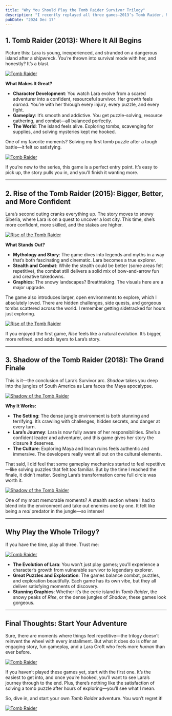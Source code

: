 ```yaml
---
title: "Why You Should Play the Tomb Raider Survivor Trilogy"
description: "I recently replayed all three games—2013’s Tomb Raider, Rise of the Tomb Raider (2015), and Shadow of the Tomb Raider (2018)—and I’m here to convince you why these should be on your must-play list. Each game offers something unique, and together, they tell an incredible story of survival, growth, and adventure. Let’s break it down."
pubDate: "2024 Dec 17"
---
```


## 1. Tomb Raider (2013): Where It All Begins

Picture this: Lara is young, inexperienced, and stranded on a dangerous island after a shipwreck. You’re thrown into survival mode with her, and honestly? It’s a blast.

[![Tomb Raider](../../images/why-you-should-play-the-tomb-raider-survivor-trilogy/1.png)](../../images/why-you-should-play-the-tomb-raider-survivor-trilogy/1.png)

**What Makes It Great?**

- **Character Development**: You watch Lara evolve from a scared adventurer into a confident, resourceful survivor. Her growth feels _earned_. You’re with her through every injury, every puzzle, and every fight.
- **Gameplay**: It’s smooth and addictive. You get puzzle-solving, resource gathering, and combat—all balanced perfectly.
- **The World**: The island feels alive. Exploring tombs, scavenging for supplies, and solving mysteries kept me hooked.

One of my favorite moments? Solving my first tomb puzzle after a tough battle—it felt so satisfying.

[![Tomb Raider](../../images/why-you-should-play-the-tomb-raider-survivor-trilogy/2.png)](../../images/why-you-should-play-the-tomb-raider-survivor-trilogy/2.png)

If you’re new to the series, this game is a perfect entry point. It’s easy to pick up, the story pulls you in, and you’ll finish it wanting more.

---

## 2. Rise of the Tomb Raider (2015): Bigger, Better, and More Confident

Lara’s second outing cranks everything up. The story moves to snowy Siberia, where Lara is on a quest to uncover a lost city. This time, she’s more confident, more skilled, and the stakes are higher.

[![Rise of the Tomb Raider](../../images/why-you-should-play-the-tomb-raider-survivor-trilogy/3.png)](../../images/why-you-should-play-the-tomb-raider-survivor-trilogy/3.png)

**What Stands Out?**

- **Mythology and Story**: The game dives into legends and myths in a way that’s both fascinating and cinematic. Lara becomes a true explorer.
- **Stealth and Combat**: While the stealth could be better (some areas felt repetitive), the combat still delivers a solid mix of bow-and-arrow fun and creative takedowns.
- **Graphics**: The snowy landscapes? Breathtaking. The visuals here are a major upgrade.

The game also introduces larger, open environments to explore, which I absolutely loved. There are hidden challenges, side quests, and gorgeous tombs scattered across the world. I remember getting sidetracked for hours just exploring.

[![Rise of the Tomb Raider](../../images/why-you-should-play-the-tomb-raider-survivor-trilogy/4.png)](../../images/why-you-should-play-the-tomb-raider-survivor-trilogy/4.png)

If you enjoyed the first game, _Rise_ feels like a natural evolution. It’s bigger, more refined, and adds layers to Lara’s story.

---

## 3. Shadow of the Tomb Raider (2018): The Grand Finale

This is it—the conclusion of Lara’s Survivor arc. _Shadow_ takes you deep into the jungles of South America as Lara faces the Maya apocalypse.

[![Shadow of the Tomb Raider](../../images/why-you-should-play-the-tomb-raider-survivor-trilogy/5.png)](../../images/why-you-should-play-the-tomb-raider-survivor-trilogy/5.png)

**Why It Works:**

- **The Setting**: The dense jungle environment is both stunning and terrifying. It’s crawling with challenges, hidden secrets, and danger at every turn.
- **Lara’s Journey**: Lara is now fully aware of her responsibilities. She’s a confident leader and adventurer, and this game gives her story the closure it deserves.
- **The Culture**: Exploring Maya and Incan ruins feels authentic and immersive. The developers really went all out on the cultural elements.

That said, I did feel that some gameplay mechanics started to feel repetitive—like solving puzzles that felt _too_ familiar. But by the time I reached the finale, it didn’t matter. Seeing Lara’s transformation come full circle was worth it.

[![Shadow of the Tomb Raider](../../images/why-you-should-play-the-tomb-raider-survivor-trilogy/6.png)](../../images/why-you-should-play-the-tomb-raider-survivor-trilogy/6.png)

One of my most memorable moments? A stealth section where I had to blend into the environment and take out enemies one by one. It felt like being a _real_ predator in the jungle—so intense!

---

## Why Play the Whole Trilogy?

If you have the time, play all three. Trust me:

[![Tomb Raider](../../images/why-you-should-play-the-tomb-raider-survivor-trilogy/7.png)](../../images/why-you-should-play-the-tomb-raider-survivor-trilogy/7.png)

- **The Evolution of Lara**: You won’t just play games; you’ll experience a character’s growth from vulnerable survivor to legendary explorer.
- **Great Puzzles and Exploration**: The games balance combat, puzzles, and exploration beautifully. Each game has its own vibe, but they all deliver satisfying moments of discovery.
- **Stunning Graphics**: Whether it’s the eerie island in _Tomb Raider_, the snowy peaks of _Rise_, or the dense jungles of _Shadow_, these games look gorgeous.

---

## Final Thoughts: Start Your Adventure

Sure, there are moments where things feel repetitive—the trilogy doesn’t reinvent the wheel with every installment. But what it does do is offer an engaging story, fun gameplay, and a Lara Croft who feels more _human_ than ever before.

[![Tomb Raider](../../images/why-you-should-play-the-tomb-raider-survivor-trilogy/8.png)](../../images/why-you-should-play-the-tomb-raider-survivor-trilogy/8.png)

If you haven’t played these games yet, start with the first one. It’s the easiest to get into, and once you’re hooked, you’ll want to see Lara’s journey through to the end. Plus, there’s nothing like the satisfaction of solving a tomb puzzle after hours of exploring—you’ll see what I mean.

So, dive in, and start your own _Tomb Raider_ adventure. You won’t regret it!

[![Tomb Raider](../../images/why-you-should-play-the-tomb-raider-survivor-trilogy/9.png)](../../images/why-you-should-play-the-tomb-raider-survivor-trilogy/9.png)
